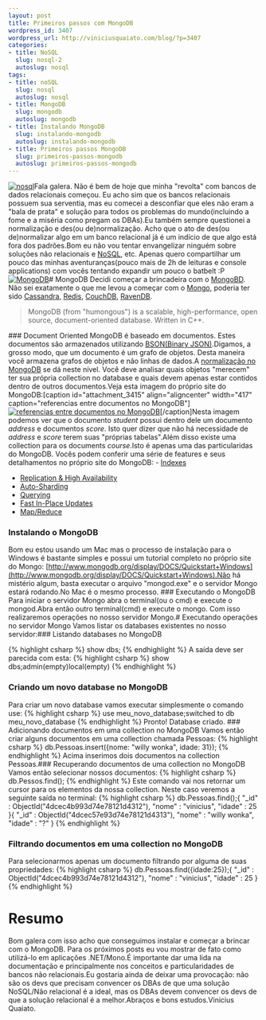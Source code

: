 ```yaml
--- 
layout: post
title: Primeiros passos com MongoDB
wordpress_id: 3407
wordpress_url: http://viniciusquaiato.com/blog/?p=3407
categories: 
- title: NoSQL
  slug: nosql-2
  autoslug: nosql
tags: 
- title: noSQL
  slug: nosql
  autoslug: nosql
- title: MongoDB
  slug: mongodb
  autoslug: mongodb
- title: Instalando MongoDB
  slug: instalando-mongodb
  autoslug: instalando-mongodb
- title: Primeiros passos MongoDB
  slug: primeiros-passos-mongodb
  autoslug: primeiros-passos-mongodb
---
```

[![](http://viniciusquaiato.com/blog/wp-content/uploads/2011/05/nosql-300x177.png "nosql")](http://viniciusquaiato.com/blog/wp-content/uploads/2011/05/nosql.png)Fala galera. Não é bem de hoje que minha "revolta" com bancos de dados relacionais começou. Eu acho sim que os bancos relacionais possuem sua serventia, mas eu comecei a desconfiar que eles não eram a "bala de prata" e solução para todos os problemas do mundo(incluindo a fome e a miséria como pregam os DBAs).Eu também sempre questionei a normalização e des(ou de)normalização. Acho que o ato de des(ou de)normalizar algo em um banco relacional já é um indício de que algo está fora dos padrões.Bom eu não vou tentar envangelizar ninguém sobre soluções não relacionais e [NoSQL](http://en.wikipedia.org/wiki/NoSQL), etc. Apenas quero compartilhar um pouco das minhas aventuranças(pouco mais de 2h de leituras e console applications) com vocês tentando expandir um pouco o batbelt :P[![](http://viniciusquaiato.com/blog/wp-content/uploads/2011/05/logo-mongodb1-300x100.png "MongoDB")](http://viniciusquaiato.com/blog/wp-content/uploads/2011/05/logo-mongodb1.png)# MongoDB
Decidi começar a brincadeira com o [MongoBD](http://www.mongodb.org/). Não sei exatamente o que me levou a começar com o [Mongo](http://www.mongodb.org/), poderia ter sido [Cassandra](http://cassandra.apache.org/), [Redis](http://code.google.com/p/redis/), [CouchDB](http://couchdb.apache.org/), [RavenDB](http://ravendb.net/).<blockquote>MongoDB (from "humongous") is a scalable, high-performance, open source, document-oriented database. Written in C++.</blockquote>### Document Oriented
MongoDB é baseado em documentos. Estes documentos são armazenados utilizando [BSON(Binary JSON)](http://bsonspec.org/).Digamos, a grosso modo, que um documento é um grafo de objetos. Desta maneira você armazena grafos de objetos e não linhas de dados.A [normalização no MongoDB](http://www.mongodb.org/display/DOCS/Schema+Design) se dá neste nível. Você deve analisar quais objetos "merecem" ter sua própria collection no database e quais devem apenas estar contidos dentro de outros documentos.Veja esta imagem do próprio site do MongoDB:[caption id="attachment_3415" align="aligncenter" width="417" caption="referencias entre documentos no MongoDB"][![referencias entre documentos no MongoDB](http://viniciusquaiato.com/blog/wp-content/uploads/2011/05/referencias-entre-documentos.png "referencias entre documentos no MongoDB")](http://viniciusquaiato.com/blog/wp-content/uploads/2011/05/referencias-entre-documentos.png)[/caption]Nesta imagem podemos ver que o documento _student_ possui dentro dele um documento _address_ e documentos _score_. Isto quer dizer que não há necessidade de _address_ e _score_ terem suas "próprias tabelas".Além disso existe uma collection para os documents _course_.Isto é apenas uma das particularidas do MongoDB. Vocês podem conferir uma série de features e seus detalhamentos no próprio site do MongoDB: - [Indexes](http://www.mongodb.org/display/DOCS/Indexes)
- [Replication & High Availability](http://www.mongodb.org/display/DOCS/Replication)
- [Auto-Sharding](http://www.mongodb.org/display/DOCS/Sharding)
- [Querying](http://www.mongodb.org/display/DOCS/Querying)
- [Fast In-Place Updates](http://www.mongodb.org/display/DOCS/Updating)
- [Map/Reduce](http://www.mongodb.org/display/DOCS/MapReduce)
### Instalando o MongoDB
Bom eu estou usando um Mac mas o processo de instalação para o Windows é bastante simples e possui um tutorial completo no próprio site do Mongo: [http://www.mongodb.org/display/DOCS/Quickstart+Windows](http://www.mongodb.org/display/DOCS/Quickstart+Windows).Não há mistério algum, basta executar o arquivo "mongod.exe" e o servidor Mongo estará rodando.No Mac é o mesmo processo. ### Executando o MongoDB
Para iniciar o servidor Mongo abra o terminal(ou o cmd) e execute o mongod.Abra então outro terminal(cmd) e execute o mongo. Com isso realizaremos operações no nosso servidor Mongo.# Executando operações no servidor Mongo
Vamos listar os databases existentes no nosso servidor:### Listando databases no MongoDB

{% highlight csharp %}
show dbs;
{% endhighlight %}
A saída deve ser parecida com esta:
{% highlight csharp %}
 show dbs;admin(empty)local(empty)
{% endhighlight %}
### Criando um novo database no MongoDB
Para criar um novo database vamos executar simplesmente o comando use:
{% highlight csharp %}
 use meu_novo_database;switched to db meu_novo_database
{% endhighlight %}
Pronto! Database criado. ### Adicionando documentos em uma collection no MongoDB
Vamos então criar alguns documentos em uma collection chamada Pessoas:
{% highlight csharp %}
 db.Pessoas.insert({nome: "willy wonka", idade: 31});
{% endhighlight %}
Acima inserimos dois documentos na collection Pessoas.### Recuperando documentos de uma collection no MongoDB
Vamos então selecionar nossos documentos:
{% highlight csharp %}
 db.Pessos.find();
{% endhighlight %}
Este comando vai nos retornar um cursor para os elementos da nossa collection. Neste caso veremos a seguinte saída no terminal:
{% highlight csharp %}
 db.Pessoas.find();{ "_id" : ObjectId("4dcec4b993d74e78121d4312"), "nome" : "vinicius", "idade" : 25 }{ "_id" : ObjectId("4dcec57e93d74e78121d4313"), "nome" : "willy wonka", "idade" : "?" }
{% endhighlight %}
### Filtrando documentos em uma collection no MongoDB
Para selecionarmos apenas um documento filtrando por alguma de suas propriedades:
{% highlight csharp %}
 db.Pessoas.find({idade:25});{ "_id" : ObjectId("4dcec4b993d74e78121d4312"), "nome" : "vinicius", "idade" : 25 }
{% endhighlight %}
# Resumo
Bom galera com isso acho que conseguimos instalar e começar a brincar com o MongoDB. Para os próximos posts eu vou mostrar de fato como utilizá-lo em aplicações .NET/Mono.É importante dar uma lida na documentação e principalmente nos conceitos e particularidades de bancos não relacionais.Eu gostaria ainda de deixar uma provocação: não são os devs que precisam convencer os DBAs de que uma solução NoSQL/Não relacional é a ideal, mas os DBAs devem convencer os devs de que a solução relacional é a melhor.Abraços e bons estudos.Vinicius Quaiato.
